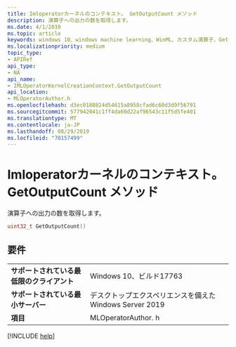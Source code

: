 ```yaml
---
title: Imloperatorカーネルのコンテキスト。 GetOutputCount メソッド
description: 演算子への出力の数を取得します。
ms.date: 4/1/2019
ms.topic: article
keywords: windows 10、windows machine learning、WinML、カスタム演算子、GetOutputCount
ms.localizationpriority: medium
topic_type:
- APIRef
api_type:
- NA
api_name:
- IMLOperatorKernelCreationContext.GetOutputCount
api_location:
- MLOperatorAuthor.h
ms.openlocfilehash: d3ec0188824d54615a8958cfad6c60d3d9f56791
ms.sourcegitcommit: 577942041c1ff4da60d22af96543c11f5d5fe401
ms.translationtype: MT
ms.contentlocale: ja-JP
ms.lasthandoff: 08/29/2019
ms.locfileid: "70157499"
---
```

# <a name="imloperatorkernelcreationcontextgetoutputcount-method"></a>Imloperatorカーネルのコンテキスト。 GetOutputCount メソッド

演算子への出力の数を取得します。

```cpp
uint32_t GetOutputCount()
```

## <a name="requirements"></a>要件

| | |
|-|-|
| **サポートされている最低限のクライアント** | Windows 10、ビルド17763 |
| **サポートされている最小サーバー** | デスクトップエクスペリエンスを備えた Windows Server 2019 |
| **項目** | MLOperatorAuthor. h |

[!INCLUDE [help](../../includes/get-help.md)]
